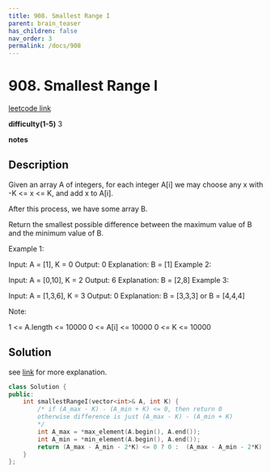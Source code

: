 ```yaml
---
title: 908. Smallest Range I
parent: brain_teaser
has_children: false
nav_order: 3
permalink: /docs/908
---
```

# 908. Smallest Range I
[leetcode link](https://leetcode.com/problems/smallest-range-i/)

**difficulty(1-5)** 
3

**notes**

## Description
Given an array A of integers, for each integer A[i] we may choose any x with -K <= x <= K, and add x to A[i].

After this process, we have some array B.

Return the smallest possible difference between the maximum value of B and the minimum value of B.

 

Example 1:

Input: A = [1], K = 0
Output: 0
Explanation: B = [1]
Example 2:

Input: A = [0,10], K = 2
Output: 6
Explanation: B = [2,8]
Example 3:

Input: A = [1,3,6], K = 3
Output: 0
Explanation: B = [3,3,3] or B = [4,4,4]
 

Note:

1 <= A.length <= 10000
0 <= A[i] <= 10000
0 <= K <= 10000

## Solution
see [link](https://leetcode.com/problems/smallest-range-i/discuss/173367/C%2B%2BJavaPython-Check-Max-Min)
 for more explanation.
```c++
class Solution {
public:
    int smallestRangeI(vector<int>& A, int K) {
        /* if (A_max - K) - (A_min + K) <= 0, then return 0
        otherwise difference is just (A_max - K) - (A_min + K)
        */
        int A_max = *max_element(A.begin(), A.end());
        int A_min = *min_element(A.begin(), A.end());
        return (A_max - A_min - 2*K) <= 0 ? 0 :  (A_max - A_min - 2*K);
    }
};
```